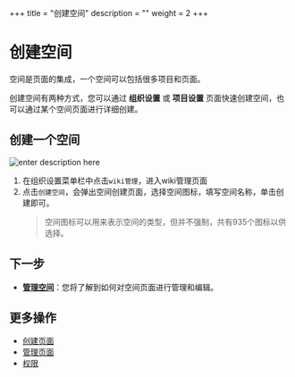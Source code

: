 ﻿+++
title = "创建空间"
description = ""
weight = 2
+++

# 创建空间
   
空间是页面的集成，一个空间可以包括很多项目和页面。

创建空间有两种方式，您可以通过 **组织设置** 或 **项目设置** 页面快速创建空间，也可以通过某个空间页面进行详细创建。


## 创建一个空间

![enter description here](/docs/user-guide/wiki/image/image3.png)

1. 在组织设置菜单栏中点击`wiki管理`，进入wiki管理页面
2. 点击`创建空间`，会弹出空间创建页面，选择空间图标，填写空间名称，单击创建即可。
    <blockquote class="note">
    空间图标可以用来表示空间的类型，但并不强制，共有935个图标以供选择。
    </blockquote>

## 下一步

- [**管理空间**](../manage-space)：您将了解到如何对空间页面进行管理和编辑。

## 更多操作

- [创建页面](../../page/create-page)
- [管理页面](../../page/manage-page) 
- [权限](../../hierarchy)



